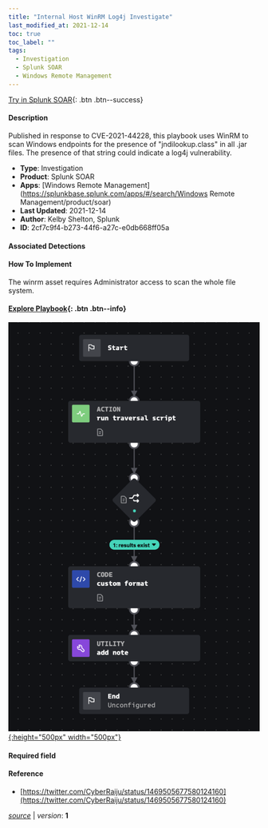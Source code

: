```yaml
---
title: "Internal Host WinRM Log4j Investigate"
last_modified_at: 2021-12-14
toc: true
toc_label: ""
tags:
  - Investigation
  - Splunk SOAR
  - Windows Remote Management
---
```


[Try in Splunk SOAR](https://www.splunk.com/en_us/software/splunk-security-orchestration-and-automation.html){: .btn .btn--success}

#### Description

Published in response to CVE-2021-44228, this playbook uses WinRM to scan Windows endpoints for the presence of &#34;jndilookup.class&#34; in all .jar files. The presence of that string could indicate a log4j vulnerability.

- **Type**: Investigation
- **Product**: Splunk SOAR
- **Apps**: [Windows Remote Management](https://splunkbase.splunk.com/apps/#/search/Windows Remote Management/product/soar)
- **Last Updated**: 2021-12-14
- **Author**: Kelby Shelton, Splunk
- **ID**: 2cf7c9f4-b273-44f6-a27c-e0db668ff05a

#### Associated Detections


#### How To Implement
The winrm asset requires Administrator access to scan the whole file system.


#### [Explore Playbook](https://splunk.github.io/soar-playbook-viewer/?playbook=https://raw.githubusercontent.com/phantomcyber/playbooks/latest/internal_host_winrm_log4j_investigate.json){: .btn .btn--info}

[![explore](https://raw.githubusercontent.com/splunk/security_content/develop/playbooks/internal_host_winrm_log4j_investigate.png){:height="500px" width="500px"}](https://splunk.github.io/soar-playbook-viewer/?playbook=https://raw.githubusercontent.com/phantomcyber/playbooks/latest/internal_host_winrm_log4j_investigate.json)

#### Required field


#### Reference

* [https://twitter.com/CyberRaiju/status/1469505677580124160](https://twitter.com/CyberRaiju/status/1469505677580124160)




[*source*](https://github.com/splunk/security_content/tree/develop/playbooks/internal_host_winrm_log4j_investigate.yml) \| *version*: **1**